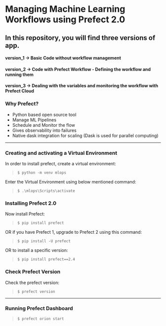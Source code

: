 # Managing Machine Learning Workflows using Prefect 2.0

## In this repository, you will find three versions of app.

#### version_1 -> Basic Code without workflow management
#### version_2 -> Code with Prefect Workflow - Defining the workflow and running them
#### version_3 -> Dealing with the variables and monitoring the workflow with Prefect Cloud

### Why Prefect?
- Python based open source tool  
- Manage ML Pipelines  
- Schedule and Monitor the flow  
- Gives observability into failures  
- Native dask integration for scaling (Dask is used for parallel computing)

***

### Creating and activating a Virtual Environment
In order to install prefect, create a virtual environment:
> `$ python -m venv mlops`  

Enter the Virtual Environment using below mentioned command:
> `$ .\mlops\Scripts\activate`

### Installing Prefect 2.0
Now install Prefect:
> `$ pip install prefect`  

OR  if you have Prefect 1, upgrade to Prefect 2 using this command:  
> `$ pip install -U prefect`  

OR to install a specific version:  
> `$ pip install prefect==2.4`  

### Check Prefect Version
Check the prefect version:
> `$ prefect version`

***

### Running Prefect Dashboard

> `$ prefect orion start`

